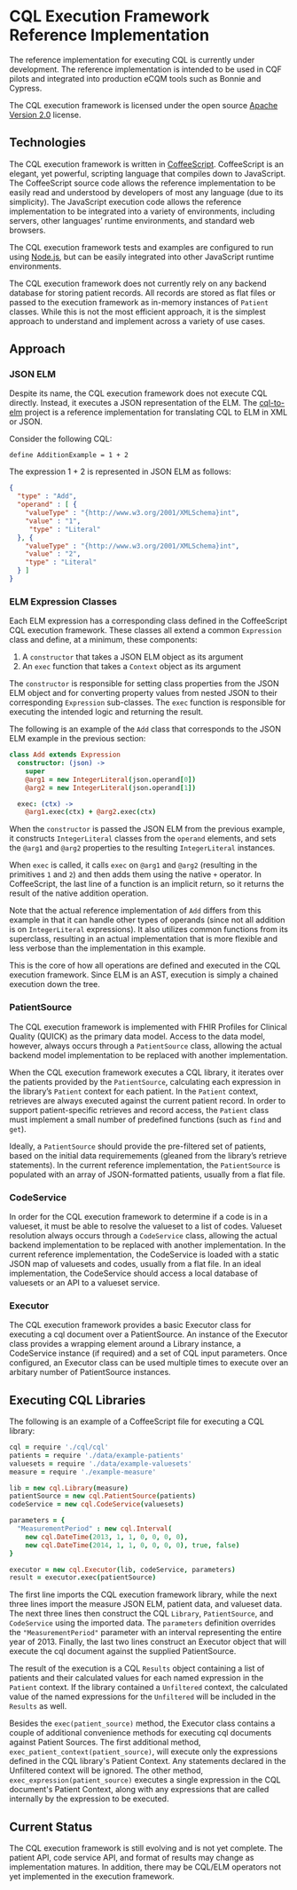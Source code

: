 CQL Execution Framework Reference Implementation
================================================

The reference implementation for executing CQL is currently under development. The reference implementation is intended to be used in CQF pilots and integrated into production eCQM tools such as Bonnie and Cypress.

The CQL execution framework is licensed under the open source [Apache Version 2.0](../../../LICENSE) license.

Technologies
------------

The CQL execution framework is written in [CoffeeScript](http://coffeescript.org/). CoffeeScript is an elegant, yet powerful, scripting language that compiles down to JavaScript. The CoffeeScript source code allows the reference implementation to be easily read and understood by developers of most any language (due to its simplicity). The JavaScript execution code allows the reference implementation to be integrated into a variety of environments, including servers, other languages’ runtime environments, and standard web browsers.

The CQL execution framework tests and examples are configured to run using [Node.js](http://nodejs.org/), but can be easily integrated into other JavaScript runtime environments.

The CQL execution framework does not currently rely on any backend database for storing patient records. All records are stored as flat files or passed to the execution framework as in-memory instances of `Patient` classes. While this is not the most efficient approach, it is the simplest approach to understand and implement across a variety of use cases.

Approach
--------

### JSON ELM

Despite its name, the CQL execution framework does not execute CQL directly. Instead, it executes a JSON representation of the ELM. The [cql-to-elm](https://github.com/cqframework/clinical_quality_language/tree/master/Src/java/cql-to-elm) project is a reference implementation for translating CQL to ELM in XML or JSON.

Consider the following CQL:

```
define AdditionExample = 1 + 2
```

The expression 1 + 2 is represented in JSON ELM as follows:

```json
{
  "type" : "Add",
  "operand" : [ {
    "valueType" : "{http://www.w3.org/2001/XMLSchema}int",
    "value" : "1",
     "type" : "Literal"
  }, {
    "valueType" : "{http://www.w3.org/2001/XMLSchema}int",
    "value" : "2",
    "type" : "Literal"
  } ]
}
```

### ELM Expression Classes

Each ELM expression has a corresponding class defined in the CoffeeScript CQL execution framework. These classes all extend a common `Expression` class and define, at a minimum, these components:

1.	A `constructor` that takes a JSON ELM object as its argument
2.	An `exec` function that takes a `Context` object as its argument

The `constructor` is responsible for setting class properties from the JSON ELM object and for converting property values from nested JSON to their corresponding `Expression` sub-classes. The `exec` function is responsible for executing the intended logic and returning the result.

The following is an example of the `Add` class that corresponds to the JSON ELM example in the previous section:

```coffee
class Add extends Expression
  constructor: (json) ->
    super
    @arg1 = new IntegerLiteral(json.operand[0])
    @arg2 = new IntegerLiteral(json.operand[1])

  exec: (ctx) ->
    @arg1.exec(ctx) + @arg2.exec(ctx)
```

When the `constructor` is passed the JSON ELM from the previous example, it constructs `IntegerLiteral` classes from the `operand` elements, and sets the `@arg1` and `@arg2` properties to the resulting `IntegerLiteral` instances.

When `exec` is called, it calls `exec` on `@arg1` and `@arg2` (resulting in the primitives `1` and `2`) and then adds them using the native `+` operator. In CoffeeScript, the last line of a function is an implicit return, so it returns the result of the native addition operation.

Note that the actual reference implementation of `Add` differs from this example in that it can handle other types of operands (since not all addition is on `IntegerLiteral` expressions). It also utilizes common functions from its superclass, resulting in an actual implementation that is more flexible and less verbose than the implementation in this example.

This is the core of how all operations are defined and executed in the CQL execution framework. Since ELM is an AST, execution is simply a chained execution down the tree.

### PatientSource

The CQL execution framework is implemented with FHIR Profiles for Clinical Quality (QUICK) as the primary data model. Access to the data model, however, always occurs through a `PatientSource` class, allowing the actual backend model implementation to be replaced with another implementation.

When the CQL execution framework executes a CQL library, it iterates over the patients provided by the `PatientSource`, calculating each expression in the library’s `Patient` context for each patient. In the `Patient` context, retrieves are always executed against the current patient record. In order to support patient-specific retrieves and record access, the `Patient` class must implement a small number of predefined functions (such as `find` and `get`).

Ideally, a `PatientSource` should provide the pre-filtered set of patients, based on the initial data requiremements (gleaned from the library’s retrieve statements). In the current reference implementation, the `PatientSource` is populated with an array of JSON-formatted patients, usually from a flat file.

### CodeService

In order for the CQL execution framework to determine if a code is in a valueset, it must be able to resolve the valueset to a list of codes. Valueset resolution always occurs through a `CodeService` class, allowing the actual backend implementation to be replaced with another implementation. In the current reference implementation, the CodeService is loaded with a static JSON map of valuesets and codes, usually from a flat file. In an ideal implementation, the CodeService should access a local database of valuesets or an API to a valueset service.

### Executor

The CQL execution framework provides a basic Executor class for executing a cql document over a PatientSource. An instance of the Executor class provides a wrapping element around a Library instance, a CodeService instance (if required) and a set of CQL input parameters. Once configured, an Executor class can be used multiple times to execute over an arbitary number of PatientSource instances.

Executing CQL Libraries
-----------------------

The following is an example of a CoffeeScript file for executing a CQL library:

```coffee
cql = require './cql/cql'
patients = require './data/example-patients'
valuesets = require './data/example-valuesets'
measure = require './example-measure'

lib = new cql.Library(measure)
patientSource = new cql.PatientSource(patients)
codeService = new cql.CodeService(valuesets)

parameters = {
  "MeasurementPeriod" : new cql.Interval(
    new cql.DateTime(2013, 1, 1, 0, 0, 0, 0),
    new cql.DateTime(2014, 1, 1, 0, 0, 0, 0), true, false)
}

executor = new cql.Executor(lib, codeService, parameters)
result = executor.exec(patientSource)
```

The first line imports the CQL execution framework library, while the next three lines import the measure JSON ELM, patient data, and valueset data. The next three lines then construct the CQL `Library`, `PatientSource`, and `CodeService` using the imported data. The `parameters` definition overrides the `"MeasurementPeriod"` parameter with an interval representing the entire year of 2013. Finally, the last two lines construct an Executor object that will execute the cql document against the supplied PatientSource.

The result of the execution is a CQL `Results` object containing a list of patients and their calculated values for each named expression in the `Patient` context. If the library contained a `Unfiltered` context, the calculated value of the named expressions for the `Unfiltered` will be included in the `Results` as well.

Besides the `exec(patient_source)` method, the Executor class contains a couple of additional convenience methods for executing cql documents against Patient Sources. The first additional method, `exec_patient_context(patient_source)`, will execute only the expressions defined in the CQL library's Patient Context. Any statements declared in the Unfiltered context will be ignored. The other method, `exec_expression(patient_source)` executes a single expression in the CQL document's Patient Context, along with any expressions that are called internally by the expression to be executed.

Current Status
--------------

The CQL execution framework is still evolving and is not yet complete. The patient API, code service API, and format of results may change as implementation matures. In addition, there may be CQL/ELM operators not yet implemented in the execution framework.

